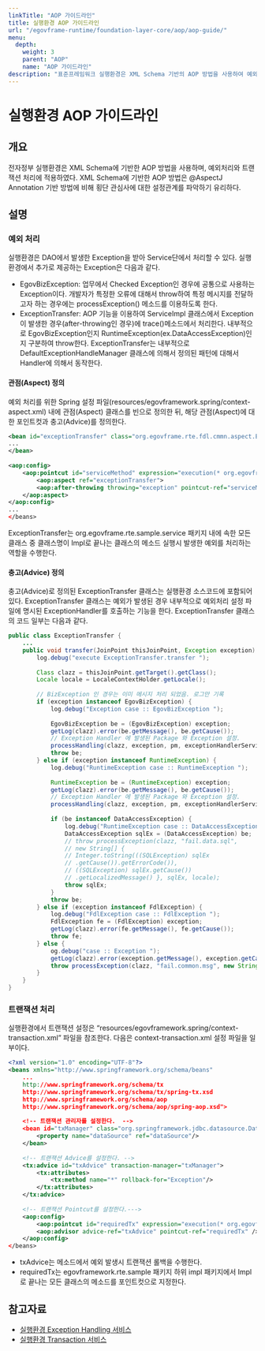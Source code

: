 ```yaml
---
linkTitle: "AOP 가이드라인"
title: 실행환경 AOP 가이드라인
url: "/egovframe-runtime/foundation-layer-core/aop/aop-guide/"
menu:
  depth:
    weight: 3
    parent: "AOP"
    name: "AOP 가이드라인"
description: "표준프레임워크 실행환경은 XML Schema 기반의 AOP 방법을 사용하여 예외처리와 트랜잭션을 처리하며, 이는 @AspectJ Annotation 기반보다 횡단 관심사의 설정관계를 파악하는 데 유리하다."
---
```

# 실행환경 AOP 가이드라인

## 개요

 전자정부 실행환경은 XML Schema에 기반한 AOP 방법을 사용하며, 예외처리와 트랜잭션 처리에 적용하였다. XML Schema에 기반한 AOP 방법은 @AspectJ Annotation 기반 방법에 비해 횡단 관심사에 대한 설정관계를 파악하기 유리하다.

## 설명

### 예외 처리

 실행환경은 DAO에서 발생한 Exception을 받아 Service단에서 처리할 수 있다. 실행환경에서 추가로 제공하는 Exception은 다음과 같다.

- EgovBizException: 업무에서 Checked Exception인 경우에 공통으로 사용하는 Exception이다. 개발자가 특정한 오류에 대해서 throw하여 특정 메시지를 전달하고자 하는 경우에는 processException() 메소드를 이용하도록 한다.
- ExceptionTransfer: AOP 기능을 이용하여 ServiceImpl 클래스에서 Exception이 발생한 경우(after-throwing인 경우)에 trace()메소드에서 처리한다. 내부적으로 EgovBizException인지 RuntimeException(ex.DataAccessException)인지 구분하여 throw한다. ExceptionTransfer는 내부적으로 DefaultExceptionHandleManager 클래스에 의해서 정의된 패턴에 대해서 Handler에 의해서 동작한다.

#### 관점(Aspect) 정의

 예외 처리를 위한 Spring 설정 파일(resources/egovframework.spring/context-aspect.xml) 내에 관점(Aspect) 클래스를 빈으로 정의한 뒤, 해당 관점(Aspect)에 대한 포인트컷과 충고(Advice)를 정의한다.

```xml
<bean id="exceptionTransfer" class="org.egovframe.rte.fdl.cmmn.aspect.ExceptionTransfer">
...
</bean>
 
<aop:config>
	<aop:pointcut id="serviceMethod" expression="execution(* org.egovframe.rte.sample.service..*Impl.*(..))" />
		<aop:aspect ref="exceptionTransfer">
		<aop:after-throwing throwing="exception" pointcut-ref="serviceMethod" method="transfer" />
	</aop:aspect>
</aop:config>
...
</beans>
```

 ExceptionTransfer는 org.egovframe.rte.sample.service 패키지 내에 속한 모든 클래스 중 클래스명이 Impl로 끝나는 클래스의 메소드 실행시 발생한 예외를 처리하는 역할을 수행한다.

#### 충고(Advice) 정의

 충고(Advice)로 정의된 ExceptionTransfer 클래스는 실행환경 소스코드에 포함되어 있다. ExceptionTransfer 클래스는 예외가 발생된 경우 내부적으로 예외처리 설정 파일에 명시된 ExceptionHandler를 호출하는 기능을 한다. ExceptionTransfer 클래스의 코드 일부는 다음과 같다.

```java
public class ExceptionTransfer {
	...
	public void transfer(JoinPoint thisJoinPoint, Exception exception) throws Exception {
		log.debug("execute ExceptionTransfer.transfer ");
 
		Class clazz = thisJoinPoint.getTarget().getClass();
		Locale locale = LocaleContextHolder.getLocale();
 
		// BizException 인 경우는 이미 메시지 처리 되었음. 로그만 기록
		if (exception instanceof EgovBizException) {
			log.debug("Exception case :: EgovBizException ");
 
			EgovBizException be = (EgovBizException) exception;
			getLog(clazz).error(be.getMessage(), be.getCause());
			// Exception Handler 에 발생된 Package 와 Exception 설정.
			processHandling(clazz, exception, pm, exceptionHandlerServices, false);
			throw be;
		} else if (exception instanceof RuntimeException) {
			log.debug("RuntimeException case :: RuntimeException ");
 
			RuntimeException be = (RuntimeException) exception;
			getLog(clazz).error(be.getMessage(), be.getCause());
			// Exception Handler 에 발생된 Package 와 Exception 설정.
			processHandling(clazz, exception, pm, exceptionHandlerServices, true);
 
			if (be instanceof DataAccessException) {
				log.debug("RuntimeException case :: DataAccessException ");
				DataAccessException sqlEx = (DataAccessException) be;
				// throw processException(clazz, "fail.data.sql",
				// new String[] {
				// Integer.toString(((SQLException) sqlEx
				// .getCause()).getErrorCode()),
				// ((SQLException) sqlEx.getCause())
				// .getLocalizedMessage() }, sqlEx, locale);
				throw sqlEx;
			}
			throw be;
		} else if (exception instanceof FdlException) {
			log.debug("FdlException case :: FdlException ");
			FdlException fe = (FdlException) exception;
			getLog(clazz).error(fe.getMessage(), fe.getCause());
			throw fe;
		} else {
			og.debug("case :: Exception ");
			getLog(clazz).error(exception.getMessage(), exception.getCause());
			throw processException(clazz, "fail.common.msg", new String[] {}, exception, locale);
		}
	}
}
```

### 트랜잭션 처리

 실행환경에서 트랜잭션 설정은 “resources/egovframework.spring/context-transaction.xml” 파일을 참조한다. 다음은 context-transaction.xml 설정 파일을 일부이다.

```xml
<?xml version="1.0" encoding="UTF-8"?>
<beans xmlns="http://www.springframework.org/schema/beans"
	...
	http://www.springframework.org/schema/tx
	http://www.springframework.org/schema/tx/spring-tx.xsd
	http://www.springframework.org/schema/aop
	http://www.springframework.org/schema/aop/spring-aop.xsd">
 
	<!-- 트랜잭션 관리자를 설정한다.  -->
	<bean id="txManager" class="org.springframework.jdbc.datasource.DataSourceTransactionManager">
		<property name="dataSource" ref="dataSource"/>
	</bean>
 
	<!-- 트랜잭션 Advice를 설정한다. -->
	<tx:advice id="txAdvice" transaction-manager="txManager">
		<tx:attributes>
			<tx:method name="*" rollback-for="Exception"/>
		</tx:attributes>
	</tx:advice>
 
	<!-- 트랜잭션 Pointcut를 설정한다.--->
	<aop:config>
		<aop:pointcut id="requiredTx" expression="execution(* org.egovframe.rte.sample..impl.*Impl.*(..))"/>
		<aop:advisor advice-ref="txAdvice" pointcut-ref="requiredTx" />
	</aop:config>
</beans>
```

- txAdvice는 메소드에서 예외 발생시 트랜잭션 롤백을 수행한다.
- requiredTx는 egovframework.rte.sample 패키지 하위 impl 패키지에서 Impl로 끝나는 모든 클래스의 메소드를 포인트컷으로 지정한다.

## 참고자료

- [실행환경 Exception Handling 서비스](../business-logic-layer/exception-handling.md)
- [실행환경 Transaction 서비스](../persistence-layer/transaction.md)